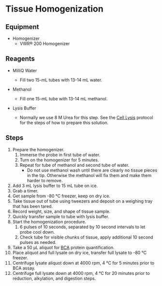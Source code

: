 # Tissue Homogenization

## Equipment

* Homogenizer
    * VWR® 200 Homogenizer

## Reagents

* MilliQ Water
   * Fill two 15-mL tubes with 13-14 mL water.

* Methanol
    * Fill one 15-mL tube with 13-14 mL methanol.

* Lysis Buffer
    * Normally we use 8 M Urea for this step. See the [Cell Lysis](lysis.md)
      protocol for the steps of how to prepare this solution.

## Steps

1. Prepare the homogenizer.
    1. Immerse the probe in first tube of water.
    2. Turn on the homogenizer for 5 minutes.
    3. Repeat for tube of methanol and second tube of water.
        * Do not use methanol wash until there are clearly no tissue pieces
          in the tip. Otherwise the methanol will fix them and make them harder
          to remove.
2. Add 3 mL lysis buffer to 15 mL tube on ice.
3. Grab a timer.
4. Get sample from -80 °C freezer, keep on dry ice.
5. Take tissue out of tube using tweezers and deposit on a weighing tray that
   has been tared.
6. Record weight, size, and shape of tissue sample.
7. Quickly transfer sample to tube with lysis buffer.
8. Start the homogenization procedure.
    1. 6 pulses of 10 seconds, separated by 10 second intervals to let probe
       cool down.
    2. Check tube for visible chunks of tissue, apply additional 10 second
       pulses as needed.
9. Take a 50 μL aliquot for [BCA](bca.md) protein quantification.
10. Place aliquot and full lysate on dry ice, transfer full lysate to -80 °C
    freezer.
11. Centrifuge lysate aliquot down at 4000 rpm, 4 °C for 5 minutes prior to
    BCA assay.
12. Centrifuge full lysate down at 4000 rpm, 4 °C for 20 minutes prior to
    reduction, alkylation, and digestion steps.

